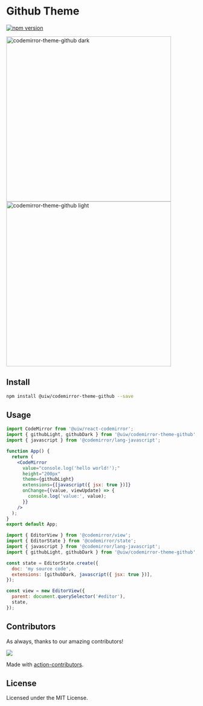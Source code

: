 <!--rehype:ignore:start-->

# Github Theme

<!--rehype:ignore:end-->

[![npm version](https://img.shields.io/npm/v/@uiw/codemirror-theme-github.svg)](https://www.npmjs.com/package/@uiw/codemirror-theme-github)

<a href="https://uiwjs.github.io/react-codemirror/#/theme/data/github/dark">
  <img width="436" alt="codemirror-theme-github dark" src="https://user-images.githubusercontent.com/1680273/177048035-644af599-aaf1-41d8-86ea-9ea8c3a1a0c5.png">
</a>

<a href="https://uiwjs.github.io/react-codemirror/#/theme/data/github/light">
  <img width="436" alt="codemirror-theme-github light" src="https://user-images.githubusercontent.com/1680273/177048005-32794f23-8bff-4059-babf-21316d886e65.png">
</a>

## Install

```bash
npm install @uiw/codemirror-theme-github --save
```

## Usage

```jsx
import CodeMirror from '@uiw/react-codemirror';
import { githubLight, githubDark } from '@uiw/codemirror-theme-github';
import { javascript } from '@codemirror/lang-javascript';

function App() {
  return (
    <CodeMirror
      value="console.log('hello world!');"
      height="200px"
      theme={githubLight}
      extensions={[javascript({ jsx: true })]}
      onChange={(value, viewUpdate) => {
        console.log('value:', value);
      }}
    />
  );
}
export default App;
```

```js
import { EditorView } from '@codemirror/view';
import { EditorState } from '@codemirror/state';
import { javascript } from '@codemirror/lang-javascript';
import { githubLight, githubDark } from '@uiw/codemirror-theme-github';

const state = EditorState.create({
  doc: 'my source code',
  extensions: [githubDark, javascript({ jsx: true })],
});

const view = new EditorView({
  parent: document.querySelector('#editor'),
  state,
});
```

## Contributors

As always, thanks to our amazing contributors!

<a href="https://github.com/uiwjs/react-codemirror/graphs/contributors">
  <img src="https://uiwjs.github.io/react-codemirror/CONTRIBUTORS.svg" />
</a>

Made with [action-contributors](https://github.com/jaywcjlove/github-action-contributors).

## License

Licensed under the MIT License.
